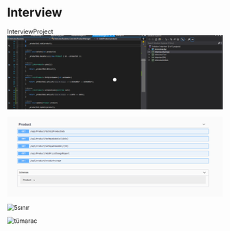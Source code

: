 # Interview
InterviewProject
![yapi](https://github.com/yusufkorucu/Interview/blob/master/yapi.png?raw=true)

![swagger](https://raw.githubusercontent.com/yusufkorucu/Interview/master/swagger.png)

![5sınır](https://user-images.githubusercontent.com/32218432/85441498-dc5d1b80-b597-11ea-8566-e92f2f81f7d5.JPG)

![tümarac](https://user-images.githubusercontent.com/32218432/85441616-f1d24580-b597-11ea-83e8-a2a23c8a6649.JPG)

